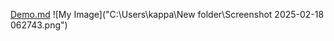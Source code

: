 [Demo.md](https://github.com/user-attachments/files/18859322/Demo.md)
![My Image]("C:\Users\kappa\New folder\Screenshot 2025-02-18 062743.png")

